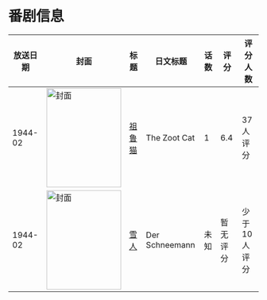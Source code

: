 # 番剧信息

|放送日期|封面|标题|日文标题|话数|评分|评分人数|
|---|---|---|---|---|---|---|
|1944-02|<img src="//lain.bgm.tv/pic/cover/c/d1/67/262700_Y4xDJ.jpg" alt="封面" style="width:150px;height:200px;object-fit:cover;">|[祖鲁猫](https://bangumi.tv/subject/262700)|The Zoot Cat|1|6.4|37人评分|
|1944-02|<img src="//lain.bgm.tv/pic/cover/c/e5/56/329898_4MjIf.jpg" alt="封面" style="width:150px;height:200px;object-fit:cover;">|[雪人](https://bangumi.tv/subject/329898)|Der Schneemann|未知|暂无评分|少于10人评分|
